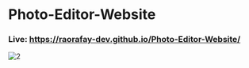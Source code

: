 # Photo-Editor-Website
### Live: https://raorafay-dev.github.io/Photo-Editor-Website/
![2](https://user-images.githubusercontent.com/73307548/194711184-f92c2cc7-db09-4dfa-af96-1755fd5167f3.png)


